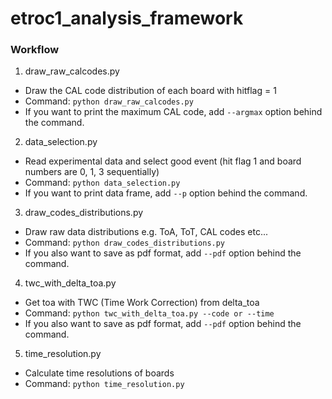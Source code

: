 # etroc1_analysis_framework

### Workflow
1. draw_raw_calcodes.py 
- Draw the CAL code distribution of each board with hitflag = 1
- Command: `python draw_raw_calcodes.py`
- If you want to print the maximum CAL code, add `--argmax` option behind the command.

2. data_selection.py
- Read experimental data and select good event (hit flag 1 and board numbers are 0, 1, 3 sequentially)
- Command: `python data_selection.py`
- If you want to print data frame, add `--p` option behind the command.

3. draw_codes_distributions.py
- Draw raw data distributions e.g. ToA, ToT, CAL codes etc...
- Command: `python draw_codes_distributions.py`
- If you also want to save as pdf format, add `--pdf` option behind the command.

4. twc_with_delta_toa.py
- Get toa with TWC (Time Work Correction) from delta_toa
- Command: `python twc_with_delta_toa.py --code or --time`
- If you also want to save as pdf format, add `--pdf` option behind the command.

5. time_resolution.py
- Calculate time resolutions of boards
- Command: `python time_resolution.py`
